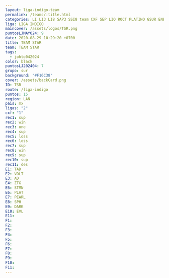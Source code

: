 ```yaml
---
layout: liga-indigo-team
permalink: /teams/:title.html
categories: LI LI3 LI8 SAP3 SSI8 team CXF SEP LIO ROCT PLATINO GSUR ENERO
liga: LIGA INDIGO
maincover: /assets/logos/TSR.png
puntosLJMAYO24: 9
date: 2020-08-29 10:29:20 +0700
title: TEAM STAR
team: TEAM STAR
tags:
  - johto042024
color: black
puntosLJ202404: 7
grupo: sur
background: "#F16C38"
cover: /assets/backCard.png
ID: TSR
route: /liga-indigo
puntos: 15
region: LAN
pais: mx
ligas: "2"
cxf: "1"
rec1: sup
rec2: win
rec3: one
rec4: sup
rec5: loss
rec6: loss
rec7: sup
rec8: win
rec9: sup
rec10: sup
rec11: des
E1: TAD
E2: VOLT
E3: AD
E4: ZTG
E5: STMN
E6: PLAT
E7: PEARL
E8: SPH
E9: DARK
E10: EVL
E11: 
F1: 
F2: 
F3: 
F4: 
F5: 
F6: 
F7: 
F8: 
F9: 
F10: 
F11:
---
```



